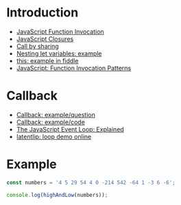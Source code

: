 # Introduction
* [JavaScript Function Invocation](https://www.w3schools.com/js/js_function_invocation.asp)
* [JavaScript Closures](https://www.w3schools.com/js/js_function_closures.asp)
* [Call by sharing](http://stackoverflow.com/questions/518000/is-javascript-a-pass-by-reference-or-pass-by-value-language)
* [Nesting let variables: example](https://jsfiddle.net/carlok/8y5j56x4/)
* [this: example in fiddle](http://jsbin.com/numowerece/edit?html,js,output)
* [JavaScript: Function Invocation Patterns](http://doctrina.org/Javascript-Function-Invocation-Patterns.html)

# Callback
* [Callback: example/question](http://stackoverflow.com/questions/6466031/how-to-pass-callback-as-a-parameter-into-another-function)
* [Callback: example/code](http://jsbin.com/abozaq/4/edit?js,output)
* [The JavaScript Event Loop: Explained](http://blog.carbonfive.com/2013/10/27/the-javascript-event-loop-explained/)
* [latentlip: loop demo online](http://latentflip.com/loupe/?code=JC5vbignYnV0dG9uJywgJ2NsaWNrJywgZnVuY3Rpb24gb25DbGljaygpIHsKICAgIHNldFRpbWVvdXQoZnVuY3Rpb24gdGltZXIoKSB7CiAgICAgICAgY29uc29sZS5sb2coJ1lvdSBjbGlja2VkIHRoZSBidXR0b24hJyk7ICAgIAogICAgfSwgMjAwMCk7Cn0pOwoKY29uc29sZS5sb2coIkhpISIpOwoKc2V0VGltZW91dChmdW5jdGlvbiB0aW1lb3V0KCkgewogICAgY29uc29sZS5sb2coIkNsaWNrIHRoZSBidXR0b24hIik7Cn0sIDUwMDApOwoKY29uc29sZS5sb2coIldlbGNvbWUgdG8gbG91cGUuIik7!!!PGJ1dHRvbj5DbGljayBtZSE8L2J1dHRvbj4%3D)

# Example

```javascript
const numbers = '4 5 29 54 4 0 -214 542 -64 1 -3 6 -6';

console.log(highAndLow(numbers));
```
